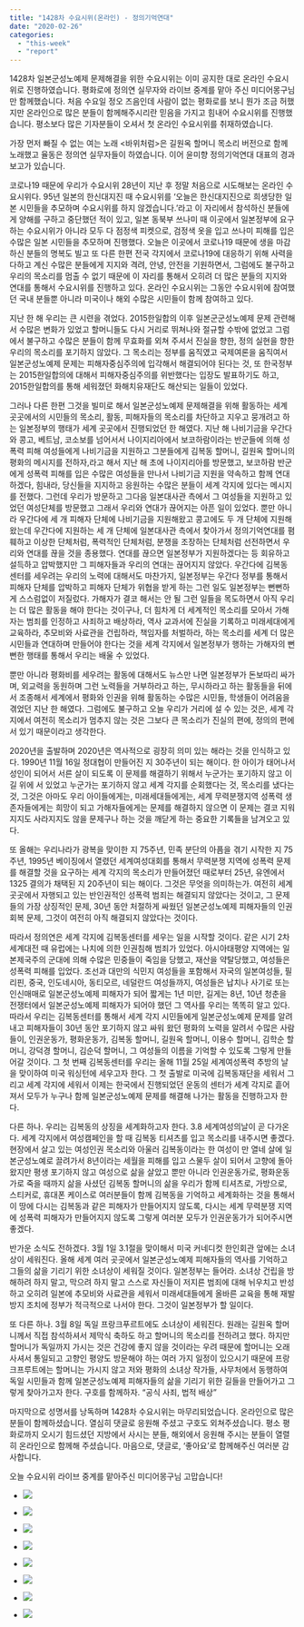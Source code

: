 ```yaml
---
title: "1428차 수요시위(온라인) - 정의기억연대"
date: "2020-02-26"
categories: 
  - "this-week"
  - "report"
---
```


1428차 일본군성노예제 문제해결을 위한 수요시위는 이미 공지한 대로 온라인 수요시위로 진행하였습니다. 평화로에 정의연 실무자와 라이브 중계를 맡아 주신 미디어몽구님만 함께했습니다. 처음 수요일 정오 즈음인데 사람이 없는 평화로를 보니 뭔가 조금 허했지만 온라인으로 많은 분들이 함께해주시리란 믿음을 가지고 힘내어 수요시위를 진행했습니다. 평소보다 많은 기자분들이 오셔서 첫 온라인 수요시위를 취재하였습니다.

가장 먼저 빠질 수 없는 여는 노래 <바위처럼>은 길원옥 할머니 목소리 버전으로 함께 노래했고 율동은 정의연 실무자들이 하였습니다. 이어 윤미향 정의기억연대 대표의 경과보고가 있습니다.

코로나19 때문에 우리가 수요시위 28년이 지난 후 정말 처음으로 시도해보는 온라인 수요시위다. 95년 일본의 한신대지진 때 수요시위를 ‘오늘은 한신대지진으로 희생당한 일본 시민들을 추모하며 수요시위를 하지 않겠습니다.’라고 이 자리에서 참석하신 분들에게 양해를 구하고 중단했던 적이 있고, 일본 동북부 쓰나미 때 이곳에서 일본정부에 요구하는 수요시위가 아니라 모두 다 점정색 피켓으로, 검정색 옷을 입고 쓰나미 피해를 입은 수많은 일본 시민들을 추모하며 진행했다. 오늘은 이곳에서 코로나19 때문에 생을 마감하신 분들의 명복도 빌고 또 다른 한편 전국 각지에서 코로나19에 대응하기 위해 사력을 다하고 계신 수많은 분들에게 지지와 격려, 안녕, 안전을 기원하면서, 그럼에도 불구하고 우리의 목소리를 멈출 수 없기 때문에 이 자리를 통해서 오히려 더 많은 분들의 지지와 연대를 통해서 수요시위를 진행하고 있다. 온라인 수요시위는 그동안 수요시위에 참여했던 국내 분들뿐 아니라 미국이나 해외 수많은 시민들이 함께 참여하고 있다.

지난 한 해 우리는 큰 시련을 겪었다. 2015한일합의 이후 일본군군성노예제 문제 관련해서 수많은 변화가 있었고 할머니들도 다시 거리로 뛰쳐나와 절규할 수밖에 없었고 그럼에서 불구하고 수많은 분들이 함께 무효화를 외쳐 주셔서 진실을 향한, 정의 실현을 향한 우리의 목소리를 포기하지 않았다. 그 목소리는 정부를 움직였고 국제여론을 움직여서 일본군성노예제 문제는 피해자중심주의에 입각해서 해결되어야 된다는 것, 또 한국정부는 2015한일합의에 대해서 피해자중심주의를 위반했다는 입장도 발표하기도 하고, 2015한일합의를 통해 세워졌던 화해치유재단도 해산되는 일들이 있었다.

그러나 다른 한편 그것을 빌미로 해서 일본군성노예제 문제해결을 위해 활동하는 세계 곳곳에서의 시민들의 목소리, 활동, 피해자들의 목소리를 차단하고 지우고 뭉개려고 하는 일본정부의 행태가 세계 곳곳에서 진행되었던 한 해였다. 지난 해 나비기금을 우간다와 콩고, 베트남, 코소보를 넘어서서 나이지리아에서 보코하람이라는 반군들에 의해 성폭력 피해 여성들에게 나비기금을 지원하고 그분들에게 김복동 할머니, 길원옥 할머니의 평화의 메시지를 전하자,라고 해서 지난 해 초에 나이지리아를 방문했고, 보코하람 반군에게 성폭력 피해를 입은 수많은 여성들을 만나서 나비기금 지원을 약속하고 함께 연대하겠다, 힘내라, 당신들을 지지하고 응원하는 수많은 분들이 세계 각지에 있다는 메시지를 전했다. 그런데 우리가 방문하고 그다음 일본대사관 측에서 그 여성들을 지원하고 있었던 여성단체를 방문했고 그래서 우리와 연대가 끊어지는 아픈 일이 있었다. 뿐만 아니라 우간다에 세 개 피해자 단체에 나비기금을 지원해왔고 콩고에도 두 개 단체에 지원해 왔는데 우간다에 지원하는 세 개 단체에 일본대사관 측에서 찾아가서 정의기억연대를 폄훼하고 이상한 단체처럼, 폭력적인 단체처럼, 분쟁을 조장하는 단체처럼 선전하면서 우리와 연대를 끊을 것을 종용했다. 연대를 끊으면 일본정부가 지원하겠다는 등 회유하고 설득하고 압박했지만 그 피해자들과 우리의 연대는 끊어지지 않았다. 우간다에 김복동 센터를 세우려는 우리의 노력에 대해서도 마찬가지, 일본정부는 우간다 정부를 통해서 피해자 단체를 압박하고 피해자 단체가 위협을 받게 하는 그런 일도 일본정부는 뻔뻔하게 스스럼없이 저질렀다. 가해자가 결코 해서는 안 될 그런 일들을 목도하면서 아직 우리는 더 많은 활동을 해야 한다는 것이구나, 더 힘차게 더 세계적인 목소리를 모아서 가해자는 범죄를 인정하고 사죄하고 배상하라, 역사 교과서에 진실을 기록하고 미래세대에게 교육하라, 추모비와 사료관을 건립하라, 책임자를 처벌하라, 하는 목소리를 세계 더 많은 시민들과 연대하며 만들어야 한다는 것을 세계 각지에서 일본정부가 행하는 가해자의 뻔뻔한 행태를 통해서 우리는 배울 수 있었다.

뿐만 아니라 평화비를 세우려는 활동에 대해서도 뉴스만 나면 일본정부가 돈보따리 싸가며, 외교력을 동원하며 그런 노력들을 거부하라고 하는, 무시하라고 하는 활동들을 뒤에서 조종해서 세계에서 평화와 인권을 위해 활동하는 수많은 시민들, 학생들이 어려움을 겪었던 지난 한 해였다. 그럼에도 불구하고 오늘 우리가 거리에 설 수 있는 것은, 세계 각지에서 여전히 목소리가 멈추지 않는 것은 그보다 큰 목소리가 진실의 편에, 정의의 편에 서 있기 때문이라고 생각한다.

2020년을 출발하며 2020년은 역사적으로 굉장히 의미 있는 해라는 것을 인식하고 있다. 1990년 11월 16일 정대협이 만들어진 지 30주년이 되는 해이다. 한 아이가 태어나서 성인이 되어서 서른 살이 되도록 이 문제를 해결하기 위해서 누군가는 포기하지 않고 이 길 위에 서 있었고 누군가는 포기하지 않고 세계 각지를 순회했다는 것, 목소리를 냈다는 것, 그것은 아마도 우리 아이들에게는, 미래세대들에게는, 세계 무력분쟁지역 성폭력 생존자들에게는 희망이 되고 가해자들에게는 문제를 해결하지 않으면 이 문제는 결코 지워지지도 사라지지도 않을 문제구나 하는 것을 깨닫게 하는 중요한 기록들을 남겨오고 있다.

또 올해는 우리나라가 광복을 맞이한 지 75주년, 민족 분단의 아픔을 겪기 시작한 지 75주년, 1995년 베이징에서 열렸던 세계여성대회를 통해서 무력분쟁 지역에 성폭력 문제를 해결할 것을 요구하는 세계 각지의 목소리가 만들어졌던 때로부터 25년, 유엔에서 1325 결의가 채택된 지 20주년이 되는 해이다. 그것은 무엇을 의미하는가. 여전히 세계 곳곳에서 자행되고 있는 반인권적인 성폭력 범죄는 해결되지 않았다는 것이고, 그 문제들의 가장 상징적인 문제, 30년 동안 처절하게 싸웠던 일본군성노예제 피해자들의 인권회복 문제, 그것이 여전히 아직 해결되지 않았다는 것이다.

따라서 정의연은 세계 각지에 김복동센터를 세우는 일을 시작할 것이다. 같은 시기 2차 세계대전 때 유럽에는 나치에 의한 인권침해 범죄가 있었다. 아시아태평양 지역에는 일본제국주의 군대에 의해 수많은 민중들이 죽임을 당했고, 재산을 약탈당했고, 여성들은 성폭력 피해를 입었다. 조선과 대만의 식민지 여성들을 포함해서 자국의 일본여성들, 필리핀, 중국, 인도네시아, 동티모르, 네덜란드 여성들까지, 여성들은 납치나 사기로 또는 인신매매로 일본군성노예제 피해자가 되어 짧게는 1년 미만, 길게는 8년, 10년 청춘을 전쟁터에서 일본군성노예제 피해자가 되어야 했던 그 역사를 우리는 똑똑히 알고 있다. 따라서 우리는 김복동센터를 통해서 세계 각지 시민들에게 일본군성노예제 문제를 알려내고 피해자들이 30년 동안 포기하지 않고 싸워 왔던 평화의 노력을 알려서 수많은 사람들이, 인권운동가, 평화운동가, 김복동 할머니, 길원옥 할머니, 이용수 할머니, 김학순 할머니, 강덕경 할머니, 김순덕 할머니, 그 여성들의 이름을 기억할 수 있도록 그렇게 만들어갈 것이다. 그 첫 번째 김복동센터를 우리는 올해 11월 25일 세계여성폭력 추방의 날을 맞이하여 미국 워싱턴에 세우고자 한다. 그 첫 출발로 미국에 김복동재단을 세워서 그리고 세계 각지에 세워서 이제는 한국에서 진행되었던 운동의 센터가 세계 각지로 흩어져서 모두가 누구나 함께 일본군성노예제 문제를 해결해 나가는 활동을 진행하고자 한다.

다른 하나. 우리는 김복동의 상징을 세계화하고자 한다. 3.8 세계여성의날이 곧 다가온다. 세계 각지에서 여성캠페인을 할 때 김복동 티셔츠를 입고 목소리를 내주시면 좋겠다. 현장에서 살고 있는 여성인권 목소리와 아울러 김복동이라는 한 여성이 만 열네 살에 일본군성노예로 끌려가서 8년이라는 세월을 피해를 입고 스물두 살이 되어서 고향에 돌아왔지만 평생 포기하지 않고 여성으로 삶을 살았고 뿐만 아니라 인권운동가로, 평화운동가로 죽을 때까지 삶을 사셨던 김복동 할머니의 삶을 우리가 함께 티셔츠로, 가방으로, 스티커로, 휴대폰 케이스로 여러분들이 함께 김복동을 기억하고 세계화하는 것을 통해서 이 땅에 다시는 김복동과 같은 피해자가 만들어지지 않도록, 다시는 세계 무력분쟁 지역에 성폭력 피해자가 만들어지지 않도록 그렇게 여러분 모두가 인권운동가가 되어주시면 좋겠다.

반가운 소식도 전하겠다. 3월 1일 3.1절을 맞이해서 미국 커네디컷 한인회관 앞에는 소녀상이 세워진다. 올해 세계 여러 곳곳에서 일본군성노예제 피해자들의 역사를 기억하고 그들의 삶을 기리기 위한 소녀상이 세워질 것이다. 일본정부는 들어라. 소녀상 건립을 방해하려 하지 말고, 막으려 하지 말고 스스로 자신들이 저지른 범죄에 대해 뉘우치고 반성하고 오히려 일본에 추모비와 사료관을 세워서 미래세대들에게 올바른 교육을 통해 재발방지 조치에 정부가 적극적으로 나서야 한다. 그것이 일본정부가 할 일이다.

또 다른 하나. 3월 8일 독일 프랑크푸르트에도 소녀상이 세워진다. 원래는 길원옥 할머니께서 직접 참석하셔서 제막식 축하도 하고 할머니의 목소리를 전하려고 했다. 하지만 할머니가 독일까지 가시는 것은 건강에 좋지 않을 것이라는 우려 때문에 할머니는 오래 사셔서 통일되고 고향인 평양도 방문해야 하는 여러 가지 일정이 있으시기 때문에 프랑크프루트에는 할머니는 가시지 않고 저와 평화의 소녀상 작가들, 사무처에서 동행하여 독일 시민들과 함께 일본군성노예제 피해자들의 삶을 기리기 위한 길들을 만들어가고 그렇게 찾아가고자 한다. 구호를 함께하자. “공식 사죄, 법적 배상”

마지막으로 성명서를 낭독하며 1428차 수요시위는 마무리되었습니다. 온라인으로 많은 분들이 함께하셨습니다. 열심히 댓글로 응원해 주셨고 구호도 외쳐주셨습니다. 평소 평화로까지 오시기 힘드셨던 지방에서 사시는 분들, 해외에서 응원해 주시는 분들이 열렬히 온라인으로 함께해 주셨습니다. 마음으로, 댓글로, ‘좋아요’로 함께해주신 여러분 감사합니다.

오늘 수요시위 라이브 중계를 맡아주신 미디어몽구님 고맙습니다!

- ![](https://r2.womenandwar.net/2020/02/크기변환IMGP5424.jpg)
    
- ![](https://r2.womenandwar.net/2020/02/크기변환IMGP5427.jpg)
    
- ![](https://r2.womenandwar.net/2020/02/크기변환IMGP5434.jpg)
    
- ![](https://r2.womenandwar.net/2020/02/크기변환IMGP5454.jpg)
    
- ![](https://r2.womenandwar.net/2020/02/크기변환IMGP5482.jpg)
    
- ![](https://r2.womenandwar.net/2020/02/사본-12483-1024x371.jpg)
    
- ![](https://r2.womenandwar.net/2020/02/사본-14281-1024x445.jpg)
    
- ![](https://r2.womenandwar.net/2020/02/사본-14282-1024x448.jpg)
